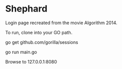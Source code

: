 # Shephard
Login page recreated from the movie Algorithm 2014.


To run, clone into your GO path.

go get github.com/gorilla/sessions

go run main.go

Browse to 127.0.0.1:8080
